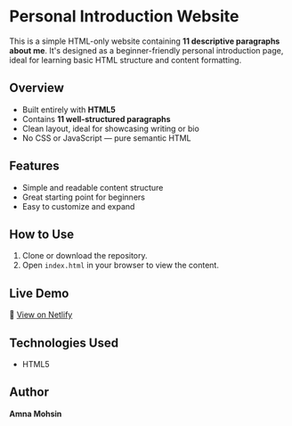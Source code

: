# Personal Introduction Website 

This is a simple HTML-only website containing **11 descriptive paragraphs about me**. It's designed as a beginner-friendly personal introduction page, ideal for learning basic HTML structure and content formatting.

## Overview

- Built entirely with **HTML5**
- Contains **11 well-structured paragraphs**
- Clean layout, ideal for showcasing writing or bio
- No CSS or JavaScript — pure semantic HTML

## Features

- Simple and readable content structure
- Great starting point for beginners
- Easy to customize and expand

## How to Use

1. Clone or download the repository.
2. Open `index.html` in your browser to view the content.

## Live Demo

🔗 [View on Netlify](https://simple-bio-website.netlify.app/)

## Technologies Used

- HTML5

## Author

**Amna Mohsin**
